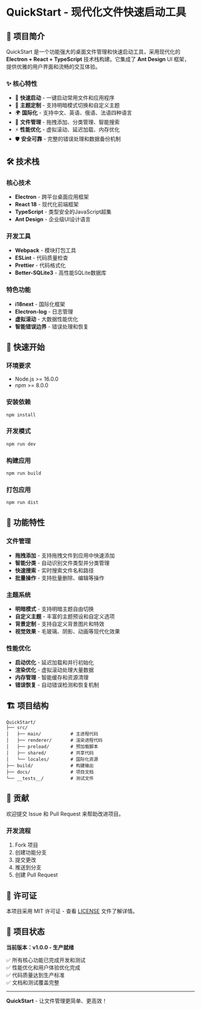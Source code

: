 # QuickStart - 现代化文件快速启动工具

## 📖 项目简介

QuickStart 是一个功能强大的桌面文件管理和快速启动工具，采用现代化的 **Electron + React + TypeScript** 技术栈构建。它集成了 **Ant Design** UI 框架，提供优雅的用户界面和流畅的交互体验。

### ✨ 核心特性

- 🚀 **快速启动** - 一键启动常用文件和应用程序
- 🎨 **主题定制** - 支持明暗模式切换和自定义主题
- 🌍 **国际化** - 支持中文、英语、俄语、法语四种语言
- 📁 **文件管理** - 拖拽添加、分类管理、智能搜索
- ⚡ **性能优化** - 虚拟滚动、延迟加载、内存优化
- 🛡️ **安全可靠** - 完整的错误处理和数据备份机制

## 🛠️ 技术栈

### 核心技术
- **Electron** - 跨平台桌面应用框架
- **React 18** - 现代化前端框架
- **TypeScript** - 类型安全的JavaScript超集
- **Ant Design** - 企业级UI设计语言

### 开发工具
- **Webpack** - 模块打包工具
- **ESLint** - 代码质量检查
- **Prettier** - 代码格式化
- **Better-SQLite3** - 高性能SQLite数据库

### 特色功能
- **i18next** - 国际化框架
- **Electron-log** - 日志管理
- **虚拟滚动** - 大数据性能优化
- **智能错误边界** - 错误处理和恢复

## 🚀 快速开始

### 环境要求
- Node.js >= 16.0.0
- npm >= 8.0.0

### 安装依赖
```bash
npm install
```

### 开发模式
```bash
npm run dev
```

### 构建应用
```bash
npm run build
```

### 打包应用
```bash
npm run dist
```

## 📱 功能特性

### 文件管理
- **拖拽添加** - 支持拖拽文件到应用中快速添加
- **智能分类** - 自动识别文件类型并分类管理
- **快速搜索** - 实时搜索文件名和路径
- **批量操作** - 支持批量删除、编辑等操作

### 主题系统
- **明暗模式** - 支持明暗主题自由切换
- **自定义主题** - 丰富的主题预设和自定义选项
- **背景定制** - 支持自定义背景图片和特效
- **视觉效果** - 毛玻璃、阴影、动画等现代化效果

### 性能优化
- **启动优化** - 延迟加载和并行初始化
- **渲染优化** - 虚拟滚动处理大量数据
- **内存管理** - 智能缓存和资源清理
- **错误恢复** - 自动错误检测和恢复机制

## 🏗️ 项目结构

```
QuickStart/
├── src/
│   ├── main/           # 主进程代码
│   ├── renderer/       # 渲染进程代码
│   ├── preload/        # 预加载脚本
│   ├── shared/         # 共享代码
│   └── locales/        # 国际化资源
├── build/              # 构建输出
├── docs/               # 项目文档
└── __tests__/          # 测试文件
```

## 🤝 贡献

欢迎提交 Issue 和 Pull Request 来帮助改进项目。

### 开发流程
1. Fork 项目
2. 创建功能分支
3. 提交更改
4. 推送到分支
5. 创建 Pull Request

## 📄 许可证

本项目采用 MIT 许可证 - 查看 [LICENSE](LICENSE) 文件了解详情。

## 🎯 项目状态

**当前版本：v1.0.0 - 生产就绪**

✅ 所有核心功能已完成开发和测试  
✅ 性能优化和用户体验优化完成  
✅ 代码质量达到生产标准  
✅ 文档和测试覆盖完整  

---

**QuickStart** - 让文件管理更简单、更高效！
